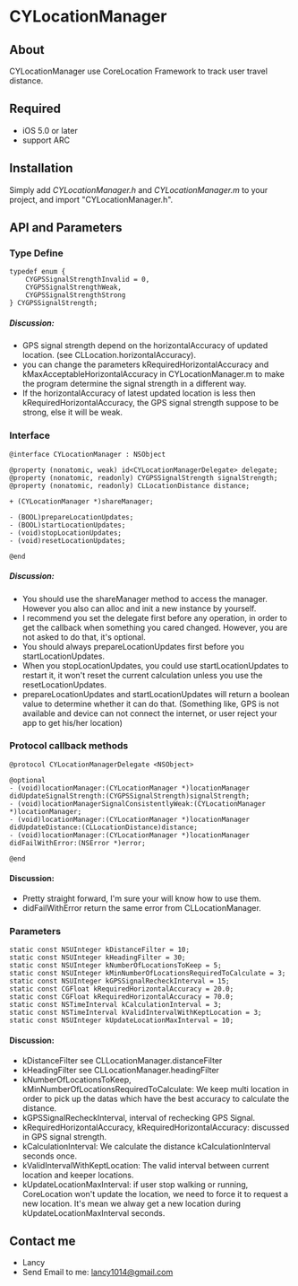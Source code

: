 # CYLocationManager

## About
CYLocationManager use CoreLocation Framework to track user travel distance.

## Required
* iOS 5.0 or later
* support ARC

## Installation
Simply add *CYLocationManager.h* and *CYLocationManager.m* to your project, and import "CYLocationManager.h".

## API and Parameters
### Type Define
    typedef enum {
        CYGPSSignalStrengthInvalid = 0,
        CYGPSSignalStrengthWeak,
        CYGPSSignalStrengthStrong
    } CYGPSSignalStrength;
    
##### Discussion: 
* GPS signal strength depend on the horizontalAccuracy of updated location. (see CLLocation.horizontalAccuracy). 
* you can change the parameters kRequiredHorizontalAccuracy and kMaxAcceptableHorizontalAccuracy in CYLocationManager.m to make the program determine the signal strength in a different way. 
* If the horizontalAccuracy of latest updated location is less then kRequiredHorizontalAccuracy, the GPS signal strength suppose to be strong, else it will be weak.

### Interface
    @interface CYLocationManager : NSObject
    
    @property (nonatomic, weak) id<CYLocationManagerDelegate> delegate;
    @property (nonatomic, readonly) CYGPSSignalStrength signalStrength;
    @property (nonatomic, readonly) CLLocationDistance distance;
    
    + (CYLocationManager *)shareManager;
    
    - (BOOL)prepareLocationUpdates;
    - (BOOL)startLocationUpdates;
    - (void)stopLocationUpdates;
    - (void)resetLocationUpdates;
    
    @end
    
##### Discussion: 
* You should use the shareManager method to access the manager. However you also can alloc and init a new instance by yourself.
* I recommend you set the delegate first before any operation, in order to get the callback when something you cared changed. However, you are not asked to do that, it's optional.
* You should always prepareLocationUpdates first before you startLocationUpdates.
* When you stopLocationUpdates, you could use startLocationUpdates to restart it, it won't reset the current calculation unless you use the resetLocationUpdates.
* prepareLocationUpdates and startLocationUpdates will return a boolean value to determine whether it can do that. (Something like, GPS is not available and device can not connect the internet, or user reject your app to get his/her location)


### Protocol callback methods
    @protocol CYLocationManagerDelegate <NSObject>
    
    @optional
    - (void)locationManager:(CYLocationManager *)locationManager didUpdateSignalStrength:(CYGPSSignalStrength)signalStrength;
    - (void)locationManagerSignalConsistentlyWeak:(CYLocationManager *)locationManager;
    - (void)locationManager:(CYLocationManager *)locationManager didUpdateDistance:(CLLocationDistance)distance;
    - (void)locationManager:(CYLocationManager *)locationManager didFailWithError:(NSError *)error;
    
    @end

#### Discussion:
* Pretty straight forward, I'm sure your will know how to use them.
* didFailWithError return the same error from CLLocationManager.


### Parameters
    static const NSUInteger kDistanceFilter = 10;
    static const NSUInteger kHeadingFilter = 30;
    static const NSUInteger kNumberOfLocationsToKeep = 5;
    static const NSUInteger kMinNumberOfLocationsRequiredToCalculate = 3;
    static const NSUInteger kGPSSignalRecheckInterval = 15;
    static const CGFloat kRequiredHorizontalAccuracy = 20.0;
    static const CGFloat kRequiredHorizontalAccuracy = 70.0;
    static const NSTimeInterval kCalculationInterval = 3;
    static const NSTimeInterval kValidIntervalWithKeptLocation = 3;
    static const NSUInteger kUpdateLocationMaxInterval = 10;
    
#### Discussion:
* kDistanceFilter see CLLocationManager.distanceFilter
* kHeadingFilter see CLLocationManager.headingFilter
* kNumberOfLocationsToKeep, kMinNumberOfLocationsRequiredToCalculate: We keep multi location in order to pick up the datas which have the best accuracy to calculate the distance.
* kGPSSignalRecheckInterval, interval of rechecking GPS Signal.
* kRequiredHorizontalAccuracy, kRequiredHorizontalAccuracy: discussed in GPS signal strength. 
* kCalculationInterval: We calculate the distance kCalculationInterval seconds once.
* kValidIntervalWithKeptLocation: The valid interval between current location and keeper locations. 
* kUpdateLocationMaxInterval: if user stop walking or running, CoreLocation won't update the location, we need to force it to request a new location. It's mean we alway get a new location during kUpdateLocationMaxInterval seconds.


## Contact me
* Lancy
* Send Email to me: lancy1014@gmail.com